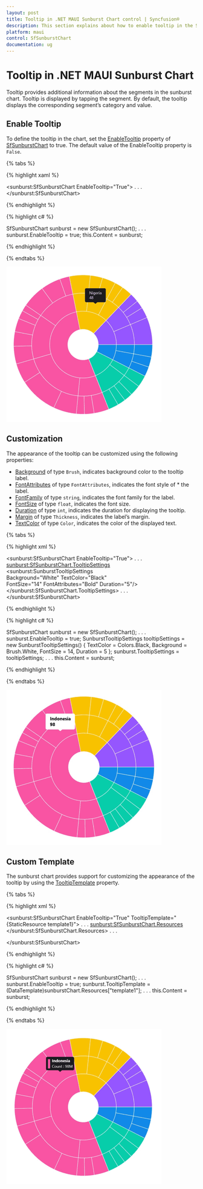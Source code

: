 ```yaml
---
layout: post
title: Tooltip in .NET MAUI Sunburst Chart control | Syncfusion®
description: This section explains about how to enable tooltip in the Syncfusion® .NET MAUI Sunburst Chart control.
platform: maui
control: SfSunburstChart
documentation: ug
---
```


# Tooltip in .NET MAUI Sunburst Chart 

Tooltip provides additional information about the segments in the sunburst chart. Tooltip is displayed by tapping the segment. By default, the tooltip displays the corresponding segment’s category and value.

## Enable Tooltip

To define the tooltip in the chart, set the [EnableTooltip](https://help.syncfusion.com/cr/maui/Syncfusion.Maui.SunburstChart.SfSunburstChart.html#Syncfusion_Maui_SunburstChart_SfSunburstChart_EnableTooltip) property of [SfSunburstChart](https://help.syncfusion.com/cr/maui/Syncfusion.Maui.SunburstChart.SfSunburstChart.html) to true. The default value of the EnableTooltip property is `False`.

{% tabs %}

{% highlight xaml %}

<sunburst:SfSunburstChart EnableTooltip="True">
. . .
</sunburst:SfSunburstChart>

{% endhighlight %}

{% highlight c# %}

SfSunburstChart sunburst = new SfSunburstChart();
. . .      
sunburst.EnableTooltip = true;
this.Content = sunburst;

{% endhighlight %}

{% endtabs %}

![Default tooltip in MAUI Sunburst Chart.](Tooltip_images/maui_default_tooltip_image.png)

## Customization

The appearance of the tooltip can be customized using the following properties:

* [Background](https://help.syncfusion.com/cr/maui/Syncfusion.Maui.SunburstChart.SunburstTooltipSettings.html#Syncfusion_Maui_SunburstChart_SunburstTooltipSettings_Background) of type `Brush`, indicates background color to the tooltip label.
* [FontAttributes](https://help.syncfusion.com/cr/maui/Syncfusion.Maui.SunburstChart.SunburstTooltipSettings.html#Syncfusion_Maui_SunburstChart_SunburstTooltipSettings_FontAttributes) of type `FontAttributes`, indicates the font style of * the label.
* [FontFamily](https://help.syncfusion.com/cr/maui/Syncfusion.Maui.SunburstChart.SunburstTooltipSettings.html#Syncfusion_Maui_SunburstChart_SunburstTooltipSettings_FontFamily) of type `string`, indicates the font family for the label.
* [FontSize](https://help.syncfusion.com/cr/maui/Syncfusion.Maui.SunburstChart.SunburstTooltipSettings.html#Syncfusion_Maui_SunburstChart_SunburstTooltipSettings_FontSize) of type `float`, indicates the font size.
* [Duration](https://help.syncfusion.com/cr/maui/Syncfusion.Maui.SunburstChart.SunburstTooltipSettings.html#Syncfusion_Maui_SunburstChart_SunburstTooltipSettings_Duration) of type `int`, indicates the duration for displaying the tooltip.
* [Margin](https://help.syncfusion.com/cr/maui/Syncfusion.Maui.SunburstChart.SunburstTooltipSettings.html#Syncfusion_Maui_SunburstChart_SunburstTooltipSettings_Margin) of type `Thickness`, indicates the label’s margin.
* [TextColor](https://help.syncfusion.com/cr/maui/Syncfusion.Maui.SunburstChart.SunburstTooltipSettings.html#Syncfusion_Maui_SunburstChart_SunburstTooltipSettings_TextColor) of type `Color`, indicates the color of the displayed text.

{% tabs %}

{% highlight xml %}

<sunburst:SfSunburstChart EnableTooltip="True">
    . . .
    <sunburst:SfSunburstChart.TooltipSettings>
        <sunburst:SunburstTooltipSettings   
            Background="White" TextColor="Black"  
            FontSize="14" FontAttributes="Bold" 
            Duration="5"/>
    </sunburst:SfSunburstChart.TooltipSettings>
    . . .
</sunburst:SfSunburstChart>
    
{% endhighlight %}

{% highlight c# %}

SfSunburstChart sunburst = new SfSunburstChart();
. . .
sunburst.EnableTooltip = true;
SunburstTooltipSettings tooltipSettings = new SunburstTooltipSettings()
{
    TextColor = Colors.Black,
    Background = Brush.White,
    FontSize = 14,
    Duration = 5
};
sunburst.TooltipSettings = tooltipSettings;
. . .
this.Content = sunburst;

{% endhighlight %}

{% endtabs %}

![Tooltip customization in MAUI Sunburst Chart.](Tooltip_images/maui_custom_tooltip_image.png)

## Custom Template

The sunburst chart provides support for customizing the appearance of the tooltip by using the [TooltipTemplate](https://help.syncfusion.com/cr/maui/Syncfusion.Maui.SunburstChart.SfSunburstChart.html#Syncfusion_Maui_SunburstChart_SfSunburstChart_TooltipTemplate) property.

{% tabs %}

{% highlight xml %}

<sunburst:SfSunburstChart EnableTooltip="True" 
                          TooltipTemplate="{StaticResource template1}">
    . . .
    <sunburst:SfSunburstChart.Resources>
        <ResourceDictionary>
            <DataTemplate x:Key="template1">
                <StackLayout Orientation="Horizontal">
                    <Rectangle HeightRequest="30" WidthRequest="8" Fill="{Binding Fill}"/>
                    <StackLayout Orientation="Vertical">
                        <Label Text="{Binding Item[0]}" 
                               TextColor="White" FontFamily="Helvetica" 
                               FontSize="12.5" Padding="5,0,0,0"
                               FontAttributes="Bold"/>
                        <Label Text="{Binding Item[1],StringFormat='Count : {0}M'}" 
                               TextColor="White" FontFamily="Helvetica" 
                               FontSize="12" Padding="5,0,0,0" Margin="0,2,0,0"/>
                    </StackLayout>
                </StackLayout>
            </DataTemplate>
        </ResourceDictionary>
    </sunburst:SfSunburstChart.Resources>
    . . .

</sunburst:SfSunburstChart>
    
{% endhighlight %}

{% highlight c# %}

SfSunburstChart sunburst = new SfSunburstChart();
. . .
sunburst.EnableTooltip = true;
sunburst.TooltipTemplate = (DataTemplate)sunburstChart.Resources["template1"];
. . .
this.Content = sunburst;

{% endhighlight %}

{% endtabs %}

![Tooltip template in MAUI Sunburst Chart.](Tooltip_images/maui_tooltip_template_image.png)